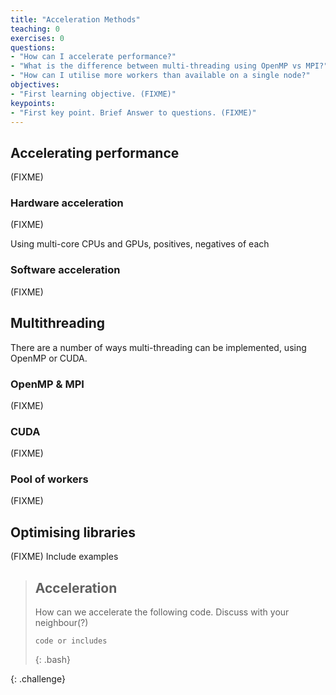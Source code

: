 ```yaml
---
title: "Acceleration Methods"
teaching: 0
exercises: 0
questions:
- "How can I accelerate performance?"
- "What is the difference between multi-threading using OpenMP vs MPI?"
- "How can I utilise more workers than available on a single node?"
objectives:
- "First learning objective. (FIXME)"
keypoints:
- "First key point. Brief Answer to questions. (FIXME)"
---
```


## Accelerating performance

(FIXME)

### Hardware acceleration

(FIXME)

Using multi-core CPUs and GPUs, positives, negatives of each

### Software acceleration

(FIXME)

## Multithreading

There are a number of ways multi-threading can be implemented, using OpenMP or CUDA.

### OpenMP & MPI

(FIXME)

### CUDA

(FIXME)

### Pool of workers

(FIXME)

## Optimising libraries

(FIXME) Include examples

> ## Acceleration
>
> How can we accelerate the following code. Discuss with your neighbour(?)
>
> ```
> code or includes
> ```
> {: .bash}
>
{: .challenge}

